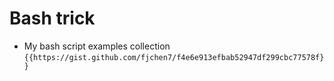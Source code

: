 # Bash trick

- My bash script examples collection
`{{https://gist.github.com/fjchen7/f4e6e913efbab52947df299cbc77578f}}`
